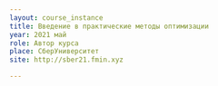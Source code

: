 ```yaml
---
layout: course_instance
title: Введение в практические методы оптимизации
year: 2021 май
role: Автор курса
place: СберУниверситет
site: http://sber21.fmin.xyz

---
```

